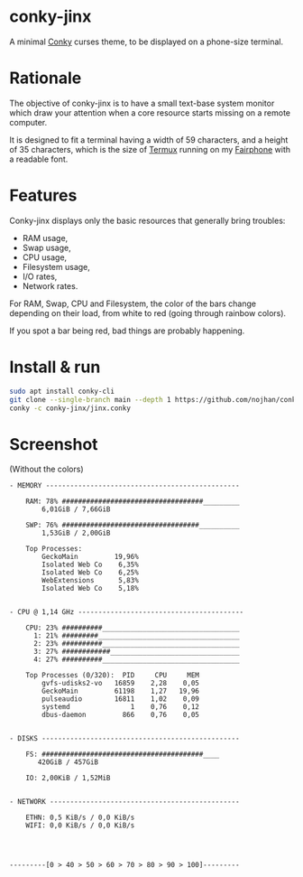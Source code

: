 # conky-jinx

A minimal [Conky](https://github.com/brndnmtthws/conky) curses theme, to be displayed on a phone-size terminal.


# Rationale

The objective of conky-jinx is to have a small text-base system monitor which draw
your attention when a core resource starts missing on a remote computer.

It is designed to fit a terminal having a width of 59 characters,
and a height of 35 characters, which is the size of [Termux](https://github.com/termux/termux-app)
running on my [Fairphone](https://www.fairphone.com) with a readable font.


# Features

Conky-jinx displays only the basic resources that generally bring troubles:

- RAM usage,
- Swap usage,
- CPU usage,
- Filesystem usage,
- I/O rates,
- Network rates.

For RAM, Swap, CPU and Filesystem, the color of the bars change depending on
their load, from white to red (going through rainbow colors).

If you spot a bar being red, bad things are probably happening.


# Install & run

```sh
sudo apt install conky-cli
git clone --single-branch main --depth 1 https://github.com/nojhan/conky-jinx.git
conky -c conky-jinx/jinx.conky
```


# Screenshot

(Without the colors)

```
- MEMORY ------------------------------------------------

    RAM: 78% ###################################_________
        6,01GiB / 7,66GiB

    SWP: 76% ##################################__________
        1,53GiB / 2,00GiB

    Top Processes:
        GeckoMain         19,96%
        Isolated Web Co    6,35%
        Isolated Web Co    6,25%
        WebExtensions      5,83%
        Isolated Web Co    5,18%


- CPU @ 1,14 GHz -----------------------------------------

    CPU: 23% ##########__________________________________
      1: 21% #########___________________________________
      2: 23% ##########__________________________________
      3: 27% ############________________________________
      4: 27% ##########__________________________________

    Top Processes (0/320):  PID     CPU     MEM
        gvfs-udisks2-vo   16859    2,28    0,05
        GeckoMain         61198    1,27   19,96
        pulseaudio        16811    1,02    0,09
        systemd               1    0,76    0,12
        dbus-daemon         866    0,76    0,05


- DISKS -------------------------------------------------

    FS: ########################################____
       420GiB / 457GiB

    IO: 2,00KiB / 1,52MiB


- NETWORK -----------------------------------------------

    ETHN: 0,5 KiB/s / 0,0 KiB/s
    WIFI: 0,0 KiB/s / 0,0 KiB/s




---------[0 > 40 > 50 > 60 > 70 > 80 > 90 > 100]---------
```
